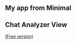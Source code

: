 
## My app from Minimal 
## Chat Analyzer View
[(Free version)](https://minimal-kit-react.vercel.app/)
